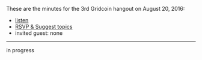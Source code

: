 These are the minutes for the 3rd Gridcoin hangout on August 20, 2016:
* [listen](https://soundcloud.com/gridcoin-community-hangouts/gridcoin-hangout-003)
* [RSVP & Suggest topics](https://steemit.com/beyondbitcoin/@cm-steem/gridcoin-hangout-003-rsvp-and-suggest-topics)
* invited guest: none


***

in progress
